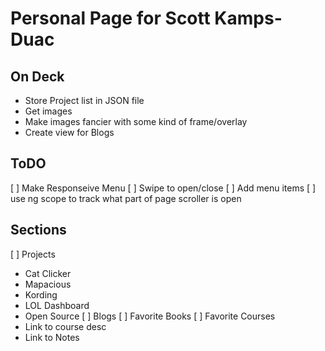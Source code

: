 # Personal Page for Scott Kamps-Duac

## On Deck
 - Store Project list in JSON file
 - Get images
 - Make images fancier with some kind of frame/overlay
 - Create view for Blogs


## ToDO

[ ] Make Responseive Menu
	[ ] Swipe to open/close
	[ ] Add menu items
	[ ] use ng scope to track what part of page scroller is open

## Sections

[ ] Projects
 - Cat Clicker
 - Mapacious
 - Kording
 - LOL Dashboard
 - Open Source
[ ] Blogs
[ ] Favorite Books
[ ] Favorite Courses
 - Link to course desc
 - Link to Notes

